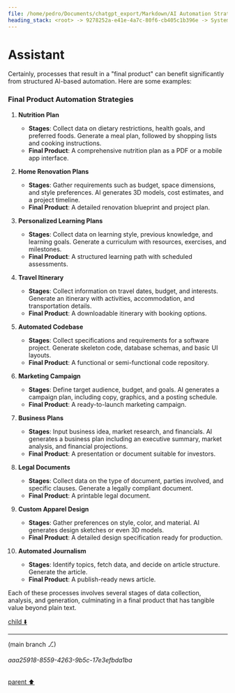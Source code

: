 ```yaml
---
file: /home/pedro/Documents/chatgpt_export/Markdown/AI Automation Strategies & Processes.md
heading_stack: <root> -> 9278252a-e41e-4a7c-80f6-cb405c1b396e -> System -> 2278d868-eb47-4fab-8727-7a594244383a -> System -> aaa22d53-aedf-4304-b511-438bb3e73275 -> User -> a679b4fd-8444-4d5a-b9ef-5d646072a7ea -> Assistant -> Strategies -> Processes -> aaa236f9-fc94-4c2e-bfad-20a5f4983af6 -> User -> e30c06d2-f8da-4e58-b8dd-5df052056b18 -> Assistant
---
```

# Assistant

Certainly, processes that result in a "final product" can benefit significantly from structured AI-based automation. Here are some examples:

### Final Product Automation Strategies

1. **Nutrition Plan**
    - **Stages**: Collect data on dietary restrictions, health goals, and preferred foods. Generate a meal plan, followed by shopping lists and cooking instructions.
    - **Final Product**: A comprehensive nutrition plan as a PDF or a mobile app interface.

2. **Home Renovation Plans**
    - **Stages**: Gather requirements such as budget, space dimensions, and style preferences. AI generates 3D models, cost estimates, and a project timeline.
    - **Final Product**: A detailed renovation blueprint and project plan.

3. **Personalized Learning Plans**
    - **Stages**: Collect data on learning style, previous knowledge, and learning goals. Generate a curriculum with resources, exercises, and milestones.
    - **Final Product**: A structured learning path with scheduled assessments.

4. **Travel Itinerary**
    - **Stages**: Collect information on travel dates, budget, and interests. Generate an itinerary with activities, accommodation, and transportation details.
    - **Final Product**: A downloadable itinerary with booking options.

5. **Automated Codebase**
    - **Stages**: Collect specifications and requirements for a software project. Generate skeleton code, database schemas, and basic UI layouts.
    - **Final Product**: A functional or semi-functional code repository.

6. **Marketing Campaign**
    - **Stages**: Define target audience, budget, and goals. AI generates a campaign plan, including copy, graphics, and a posting schedule.
    - **Final Product**: A ready-to-launch marketing campaign.

7. **Business Plans**
    - **Stages**: Input business idea, market research, and financials. AI generates a business plan including an executive summary, market analysis, and financial projections.
    - **Final Product**: A presentation or document suitable for investors.

8. **Legal Documents**
    - **Stages**: Collect data on the type of document, parties involved, and specific clauses. Generate a legally compliant document.
    - **Final Product**: A printable legal document.

9. **Custom Apparel Design**
    - **Stages**: Gather preferences on style, color, and material. AI generates design sketches or even 3D models.
    - **Final Product**: A detailed design specification ready for production.

10. **Automated Journalism**
    - **Stages**: Identify topics, fetch data, and decide on article structure. Generate the article.
    - **Final Product**: A publish-ready news article.

Each of these processes involves several stages of data collection, analysis, and generation, culminating in a final product that has tangible value beyond plain text.

[child ⬇️](#aaa25918-8559-4263-9b5c-17e3efbda1ba)

---

(main branch ⎇)
###### aaa25918-8559-4263-9b5c-17e3efbda1ba
[parent ⬆️](#e30c06d2-f8da-4e58-b8dd-5df052056b18)
